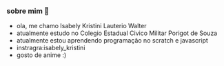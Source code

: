 ### sobre mim 👋
- ola, me chamo Isabely Kristini Lauterio Walter 
- atualmente estudo no Colegio Estadual Civico Militar Porigot de Souza 
- atualmente estou aprendendo programação no scratch e javascript
- instragra:isabely_kristini 
- gosto de anime :)
<!--
**belzinha2/belzinha2** is a ✨ _special_ ✨ repository because its `README.md` (this file) appears on your GitHub profile.

Here are some ideas to get you started:

- 🔭 I’m currently working on ...
- 🌱 I’m currently learning ...
- 👯 I’m looking to collaborate on ...
- 🤔 I’m looking for help with ...
- 💬 Ask me about ...
- 📫 How to reach me: ...
- 😄 Pronouns: ...
- ⚡ Fun fact: ...
-->
